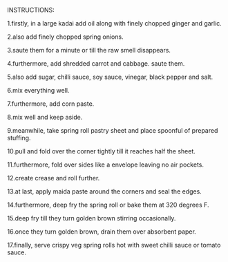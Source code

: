 INSTRUCTIONS:

1.firstly, in a large kadai add oil along with finely chopped ginger and garlic.

2.also add finely chopped spring onions.

3.saute them for a minute or till the raw smell disappears.

4.furthermore, add shredded carrot and cabbage. saute them.

5.also add sugar, chilli sauce, soy sauce, vinegar, black pepper and salt.

6.mix everything well.

7.furthermore, add corn paste.

8.mix well and keep aside.

9.meanwhile, take spring roll pastry sheet and place spoonful of prepared stuffing.

10.pull and fold over the corner tightly till it reaches half the sheet.

11.furthermore, fold over sides like a envelope leaving no air pockets.

12.create crease and roll further.

13.at last, apply maida paste around the corners and seal the edges.

14.furthermore, deep fry the spring roll or bake them at 320 degrees F.

15.deep fry till they turn golden brown stirring occasionally.

16.once they turn golden brown, drain them over absorbent paper.

17.finally, serve crispy veg spring rolls hot with sweet chilli sauce or tomato sauce.
